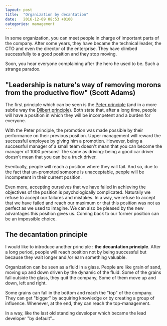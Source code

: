 ```yaml
---
layout: post
title:  "Organization by decantation"
date:   2016-12-09 08:53 +0100
categories: management 
---
```

In some organization, you can meet people in charge of important parts of the company. After
some years, they have became the technical leader, the CTO and even the director of the enterprise.
They have climbed successfully to a good position and they stop moving.


Soon, you hear everyone complaining after the hero he used to be. Such a strange paradox.


## "Leadership is nature's way of removing morons from the productive flow" (Scott Adams)

The first principle which can be seen is the [Peter principle][peter-principle] (and in a more 
subtle way the [Dilbert principle][dilbert-principle]). Both state that, after a long time, 
people will have a position in which they will be incompetent and a burden for everyone.


With the Peter principle, the promotion was made possible by their performance on their previous 
position. Upper management will reward the successful employee by giving him a promotion. 
However, being a successful manager of a small team doesn't mean that you can become the manager 
of 1000 persons! The same as driving: being a good car driver doesn't mean that you can be 
a truck driver.


Eventually, people will reach a position where they will fail. And so, due to the fact that 
un-promoted someone is unacceptable, people will be incompetent in their current position.


Even more, accepting ourselves that we have failed in achieving the objectives of the position 
is psychologically complicated. Naturally we refuse to accept our failures and mistakes. 
In a way, we refuse to accept that we have failed and reach our maximum or that this position
was not as perfect as we used to imagine.
We can also be pleased by the new advantages this position gives us. Coming back to our former
position can be an impossible choice.

## The decantation principle

I would like to introduce another principle : **the decantation principle**. After a long period,
people will reach position not by being successful but because they wait longer andi/or earn something
valuable.
 

Organization can be seen as a fluid in a glass. People are like grain of sand, moving up and down driven by
the dynamic of the fluid. Some of the grains fall outside the glass, they quit the company, Some of them
move up and down, left and right.


Some grains can fall in the bottom and reach the "top" of the company. They can get "bigger" by acquiring 
knowledge or by creating a group of influence. Whenever, at the end, they can reach the top-management.


In a way, like the last old standing developer which became the lead developer "by default"... 



[peter-principle]:   https://en.wikipedia.org/wiki/Peter_principle
[dilbert-principle]: https://en.wikipedia.org/wiki/Dilbert_principle
